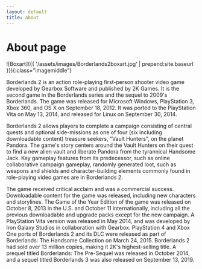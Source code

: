 ```yaml
---
layout: default
title: about
---
```


# About page

![Boxart]({{  '/assets/images/Borderlands2boxart.jpg' |  prepend:site.baseurl }}){:class="imagemiddle"}

Borderlands 2 is an action role-playing first-person shooter video game developed by Gearbox Software and published by 2K Games. It is the second game in the Borderlands series and the sequel to 2009's Borderlands. The game was released for Microsoft Windows, PlayStation 3, Xbox 360, and OS X on September 18, 2012. It was ported to the PlayStation Vita on May 13, 2014, and released for Linux on September 30, 2014.

Borderlands 2 allows players to complete a campaign consisting of central quests and optional side-missions as one of four (six including downloadable content) treasure seekers, "Vault Hunters", on the planet Pandora. The game's story centers around the Vault Hunters on their quest to find a new alien vault and liberate Pandora from the tyrannical Handsome Jack. Key gameplay features from its predecessor, such as online collaborative campaign gameplay, randomly generated loot, such as weapons and shields and character-building elements commonly found in role-playing video games are in Borderlands 2.

The game received critical acclaim and was a commercial success. Downloadable content for the game was released, including new characters and storylines. The Game of the Year Edition of the game was released on October 8, 2013 in the U.S. and October 11 internationally, including all the previous downloadable and upgrade packs except for the new campaign. A PlayStation Vita version was released in May 2014, and was developed by Iron Galaxy Studios in collaboration with Gearbox. PlayStation 4 and Xbox One ports of Borderlands 2 and its DLC were released as part of Borderlands: The Handsome Collection on March 24, 2015. Borderlands 2 had sold over 13 million copies, making it 2K's highest-selling title. A prequel titled Borderlands: The Pre-Sequel was released in October 2014, and a sequel titled Borderlands 3 was also released on September 13, 2019. 